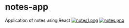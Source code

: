 # notes-app
Application of notes using React 
[![notes1.png](https://i.postimg.cc/PxN1n6Mb/notes1.png)](https://postimg.cc/qhVN8xSg)
[![notes.png](https://i.postimg.cc/5yY5LPY9/notes.png)](https://postimg.cc/hQn7q11N)
